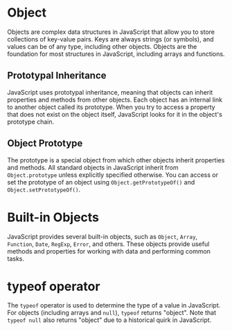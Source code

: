 # Object
Objects are complex data structures in JavaScript that allow you to store collections of key-value pairs. Keys are always strings (or symbols), and values can be of any type, including other objects. Objects are the foundation for most structures in JavaScript, including arrays and functions.

## Prototypal Inheritance
JavaScript uses prototypal inheritance, meaning that objects can inherit properties and methods from other objects. Each object has an internal link to another object called its prototype. When you try to access a property that does not exist on the object itself, JavaScript looks for it in the object's prototype chain.

## Object Prototype
The prototype is a special object from which other objects inherit properties and methods. All standard objects in JavaScript inherit from `Object.prototype` unless explicitly specified otherwise. You can access or set the prototype of an object using `Object.getPrototypeOf()` and `Object.setPrototypeOf()`.

# Built-in Objects
JavaScript provides several built-in objects, such as `Object`, `Array`, `Function`, `Date`, `RegExp`, `Error`, and others. These objects provide useful methods and properties for working with data and performing common tasks.

# typeof operator
The `typeof` operator is used to determine the type of a value in JavaScript. For objects (including arrays and `null`), `typeof` returns "object". Note that `typeof null` also returns "object" due to a historical quirk in JavaScript.
